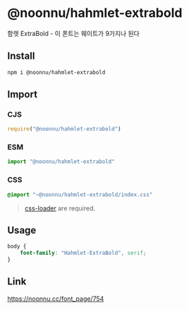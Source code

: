 # @noonnu/hahmlet-extrabold
함렛 ExtraBold - 이 폰트는 웨이트가 9가지나 된다

## Install
```sh
npm i @noonnu/hahmlet-extrabold
```
## Import
### CJS
```js
require("@noonnu/hahmlet-extrabold")
```
### ESM
```js
import "@noonnu/hahmlet-extrabold"
```
### CSS 
```css
@import "~@noonnu/hahmlet-extrabold/index.css"
```
> [css-loader](https://github.com/webpack-contrib/css-loader) are required.

## Usage
```css
body {
    font-family: "Hahmlet-ExtraBold", serif;
}
```

## Link
https://noonnu.cc/font_page/754